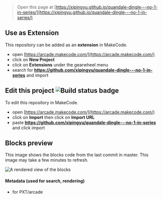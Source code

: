  


> Open this page at [https://xipingyu.github.io/quandale-dingle---no-1-in-series/](https://xipingyu.github.io/quandale-dingle---no-1-in-series/)

## Use as Extension

This repository can be added as an **extension** in MakeCode.

* open [https://arcade.makecode.com/](https://arcade.makecode.com/)
* click on **New Project**
* click on **Extensions** under the gearwheel menu
* search for **https://github.com/xipingyu/quandale-dingle---no-1-in-series** and import

## Edit this project ![Build status badge](https://github.com/xipingyu/quandale-dingle---no-1-in-series/workflows/MakeCode/badge.svg)

To edit this repository in MakeCode.

* open [https://arcade.makecode.com/](https://arcade.makecode.com/)
* click on **Import** then click on **Import URL**
* paste **https://github.com/xipingyu/quandale-dingle---no-1-in-series** and click import

## Blocks preview

This image shows the blocks code from the last commit in master.
This image may take a few minutes to refresh.

![A rendered view of the blocks](https://github.com/xipingyu/quandale-dingle---no-1-in-series/raw/master/.github/makecode/blocks.png)

#### Metadata (used for search, rendering)

* for PXT/arcade
<script src="https://makecode.com/gh-pages-embed.js"></script><script>makeCodeRender("{{ site.makecode.home_url }}", "{{ site.github.owner_name }}/{{ site.github.repository_name }}");</script>
